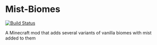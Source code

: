 # Mist-Biomes
[![Build Status](https://drone.henrikstabell.com/api/badges/Hennamann/Mist-Biomes/status.svg)](https://drone.henrikstabell.com/Hennamann/Mist-Biomes)

A Minecraft mod that adds several variants of vanilla biomes with mist added to them
